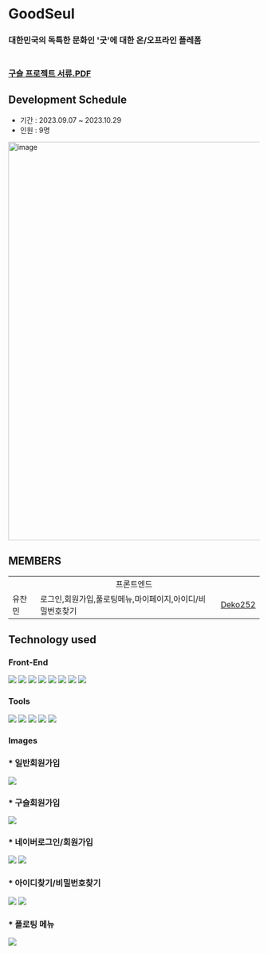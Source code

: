 
# GoodSeul
<h3>대한민국의 독특한 문화인 '굿'에 대한 온/오프라인 플레폼<h3/>

<br/>
<a href="https://github.com/Deko252/jumjin/files/13317065/_compressed.pdf">구슬 프로젝트 서류.PDF</a><br/>

## Development Schedule
* 기간 : 2023.09.07 ~ 2023.10.29
* 인원 : 9명

<img width="800" alt="image" src="https://github.com/Deko252/jumjin/assets/114369279/398ec24b-06bf-4d25-92fa-7ea52d829ecf">

## MEMBERS

<table width="800">
    <tr>
    <td colspan="3" style="text-align: center;">프론트엔드</td>
  </tr>
  <tr>
    <td>유찬민</td>
    <td>로그인,회원가입,풀로팅메뉴,마이페이지,아이디/비밀번호찾기</td>
    <td><a href="https://github.com/Deko252">Deko252</td>
  </tr>
</table>

## Technology used
### Front-End
<div>
  <img src="https://img.shields.io/badge/css-1572B6?style=for-the-badge&logo=css3&logoColor=white"> 
  <img src="https://img.shields.io/badge/javascript-F7DF1E?style=for-the-badge&logo=javascript&logoColor=black"> 
  <img src="https://img.shields.io/badge/react-61DAFB?style=for-the-badge&logo=react&logoColor=white">
  <img src="https://img.shields.io/badge/Axios-5A29E4?style=for-the-badge&logo=Axios&logoColor=white">
  <img src="https://img.shields.io/badge/reactrouter-CA4245?style=for-the-badge&logo=reactrouter&logoColor=white">
  <img src="https://img.shields.io/badge/recoil-5A29E4?style=for-the-badge&logo=recoil&logoColor=white">
  <img src="https://img.shields.io/badge/jwt-5A29E4?style=for-the-badge&logo=jwt&logoColor=white">
  <img src="https://img.shields.io/badge/typescript-61DAFB?style=for-the-badge&logo=typescript&logoColor=white">
</div>

### Tools
<div> 
  <img src="https://img.shields.io/badge/github-181717?style=for-the-badge&logo=github&logoColor=white">
  <img src="https://img.shields.io/badge/git-F05032?style=for-the-badge&logo=git&logoColor=white">
  <img src="https://img.shields.io/badge/Discord-5865F2?style=for-the-badge&logo=Discord&logoColor=white">
  <img src="https://img.shields.io/badge/figma-F24E1E?style=for-the-badge&logo=figma&c%2B%2B&logoColor=white">
  <img src="https://img.shields.io/badge/npm-F24E1E?style=for-the-badge&logo=npm&c%2B%2B&logoColor=white">
</div>

### Images
### * 일반회원가입
<img src="https://github.com/Deko252/jumjin/assets/114369279/4a1042e7-7b2a-4b0d-a8c0-28fe4ed416ba?raw=true">

### * 구슬회원가입
<img src="https://github.com/Deko252/jumjin/assets/114369279/34c64774-7aaf-4303-bb8b-651433723194?raw=true">

### * 네이버로그인/회원가입
<img src="https://github.com/Deko252/jumjin/assets/114369279/818cccfb-eced-41b5-8d5b-f4c219a42c40?raw=true">
<img src="https://github.com/Deko252/jumjin/assets/114369279/2d3fd5f6-ba39-43ce-b517-81e338b4afe1?raw=true">

### * 아이디찾기/비밀번호찾기
<img src="https://github.com/Deko252/jumjin/assets/114369279/d08907a8-a14f-443d-a598-38cbc51465d8?raw=true">
<img src="https://github.com/Deko252/jumjin/assets/114369279/f3ace81c-9ec3-470f-9b14-c28fc768a1b7?raw=true">

### * 플로팅 메뉴
<img src="https://github.com/Deko252/jumjin/assets/114369279/140b7287-2c9a-40e3-a004-2a044e4263c3?raw=true">


